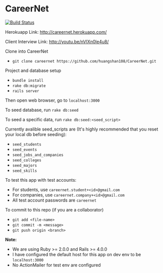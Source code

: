 # CareerNet

[![Build Status](https://travis-ci.org/huangshan108/CareerNet.svg?branch=master)](https://travis-ci.org/huangshan108/CareerNet)

Herokuapp Link: http://careernet.herokuapp.com/

Client Interview Link: http://youtu.be/nVIXn0le4u8/

Clone into CareerNet
* `git clone careernet https://github.com/huangshan108/CareerNet.git`

Project and database setup
* `bundle install`
* `rake db:migrate`
* `rails server`

Then open web browser, go to `localhost:3000`

To seed database, run `rake db:seed`

To seed a specific data, run `rake db:seed:<seed_script>`

Currently avalible seed_scripts are (It's highly recommended that you reset your local db before seeding):
* `seed_students`
* `seed_events`
* `seed_jobs_and_companies`
* `seed_colleges`
* `seed_majors`
* `seed_skills`

To test this app with test accounts:
* For students, use `careernet.student+<id>@gmail.com`
* For companies, use `careernet.company+<id>@gmail.com`
* All test account passwords are `careernet`

To commit to this repo (if you are a collaborator)
* `git add <file-name>`
* `git commit -m <message>`
* `git push origin <branch>`

**Note:**
* We are using Ruby >= 2.0.0 and Rails >= 4.0.0
* I have configured the default host for this app on dev env to be `localhost:3000`
* No ActionMailer for test env are configured
